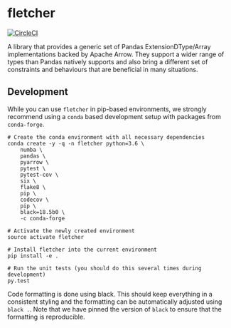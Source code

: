 # fletcher

[![CircleCI](https://circleci.com/gh/xhochy/fletcher/tree/master.svg?style=svg)](https://circleci.com/gh/xhochy/fletcher/tree/master)

A library that provides a generic set of Pandas ExtensionDType/Array
implementations backed by Apache Arrow. They support a wider range of types
than Pandas natively supports and also bring a different set of constraints and
behaviours that are beneficial in many situations.

## Development

While you can use `fletcher` in pip-based environments, we strongly recommend
using a `conda` based development setup with packages from `conda-forge`.

```
# Create the conda environment with all necessary dependencies
conda create -y -q -n fletcher python=3.6 \
    numba \
    pandas \
    pyarrow \
    pytest \
    pytest-cov \
    six \
    flake8 \
    pip \
    codecov \
    pip \
    black=18.5b0 \
    -c conda-forge

# Activate the newly created environment
source activate fletcher

# Install fletcher into the current environment
pip install -e .

# Run the unit tests (you should do this several times during development)
py.test
```

Code formatting is done using black. This should keep everything in a
consistent styling and the formatting can be automatically adjusted using
`black .`. Note that we have pinned the version of `black` to ensure that
the formatting is reproducible.
